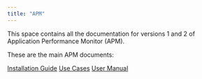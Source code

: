 ```yaml
---
title: "APM"
---
```


This space contains all the documentation for versions 1 and 2 of Application Performance Monitor (APM).

These are the main APM documents:

[Installation Guide](installation-guide/ig-index)
[Use Cases](use-cases/uc-index)
[User Manual](user-manual/um-index)